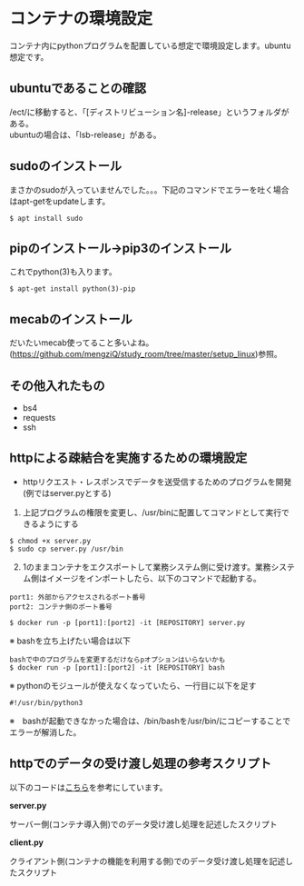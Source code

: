 # コンテナの環境設定  
コンテナ内にpythonプログラムを配置している想定で環境設定します。ubuntu想定です。  

## ubuntuであることの確認  
/ect/に移動すると、「[ディストリビューション名]-release」というフォルダがある。  
ubuntuの場合は、「lsb-release」がある。  

## sudoのインストール  
まさかのsudoが入っていませんでした。。。下記のコマンドでエラーを吐く場合はapt-getをupdateします。  
```
$ apt install sudo
```

## pipのインストール→pip3のインストール  
これでpython(3)も入ります。  
```
$ apt-get install python(3)-pip
```

## mecabのインストール  
だいたいmecab使ってること多いよね。  
(https://github.com/mengziQ/study_room/tree/master/setup_linux)参照。  

## その他入れたもの  
- bs4  
- requests  
- ssh

## httpによる疎結合を実施するための環境設定  
- httpリクエスト・レスポンスでデータを送受信するためのプログラムを開発(例ではserver.pyとする)  
1. 上記プログラムの権限を変更し、/usr/binに配置してコマンドとして実行できるようにする  
```
$ chmod +x server.py
$ sudo cp server.py /usr/bin
```
2. 1のままコンテナをエクスポートして業務システム側に受け渡す。業務システム側はイメージをインポートしたら、以下のコマンドで起動する。   
```
port1: 外部からアクセスされるポート番号
port2: コンテナ側のポート番号

$ docker run -p [port1]:[port2] -it [REPOSITORY] server.py
```

※ bashを立ち上げたい場合は以下  
```
bashで中のプログラムを変更するだけならpオプションはいらないかも
$ docker run -p [port1]:[port2] -it [REPOSITORY] bash
```
※ pythonのモジュールが使えなくなっていたら、一行目に以下を足す  
```
#!/usr/bin/python3
```

※　bashが起動できなかった場合は、/bin/bashを/usr/bin/にコピーすることでエラーが解消した。  


## httpでのデータの受け渡し処理の参考スクリプト  
以下のコードは[こちら](https://github.com/GINK03/docker-compose-templates)を参考にしています。  

**server.py**  

サーバー側(コンテナ導入側)でのデータ受け渡し処理を記述したスクリプト  

**client.py**  

クライアント側(コンテナの機能を利用する側)でのデータ受け渡し処理を記述したスクリプト  
